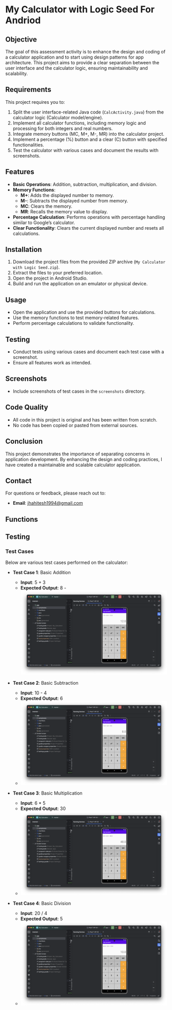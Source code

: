 # My Calculator with Logic Seed For Andriod

## Objective
The goal of this assessment activity is to enhance the design and coding of a calculator application and to start using design patterns for app architecture. This project aims to provide a clear separation between the user interface and the calculator logic, ensuring maintainability and scalability.

## Requirements
This project requires you to:
1. Split the user interface-related Java code (`CalcActivity.java`) from the calculator logic (Calculator model/engine).
2. Implement all calculator functions, including memory logic and processing for both integers and real numbers.
3. Integrate memory buttons (MC, M+, M-, MR) into the calculator project.
4. Implement a percentage (%) button and a clear (C) button with specified functionalities.
5. Test the calculator with various cases and document the results with screenshots.

## Features
- **Basic Operations**: Addition, subtraction, multiplication, and division.
- **Memory Functions**:
  - **M+**: Adds the displayed number to memory.
  - **M-**: Subtracts the displayed number from memory.
  - **MC**: Clears the memory.
  - **MR**: Recalls the memory value to display.
- **Percentage Calculation**: Performs operations with percentage handling similar to Google’s calculator.
- **Clear Functionality**: Clears the current displayed number and resets all calculations.

## Installation
1. Download the project files from the provided ZIP archive (`My Calculator with Logic Seed.zip`).
2. Extract the files to your preferred location.
3. Open the project in Android Studio.
4. Build and run the application on an emulator or physical device.

## Usage
- Open the application and use the provided buttons for calculations.
- Use the memory functions to test memory-related features.
- Perform percentage calculations to validate functionality.

## Testing
- Conduct tests using various cases and document each test case with a screenshot.
- Ensure all features work as intended.

## Screenshots
- Include screenshots of test cases in the `screenshots` directory.

## Code Quality
- All code in this project is original and has been written from scratch.
- No code has been copied or pasted from external sources.

## Conclusion
This project demonstrates the importance of separating concerns in application development. By enhancing the design and coding practices, I have created a maintainable and scalable calculator application.

## Contact
For questions or feedback, please reach out to:
- **Email**: jhahitesh1994@gmail.com

## Functions

## Testing
### Test Cases
Below are various test cases performed on the calculator:

- **Test Case 1**: Basic Addition
  - **Input**: 5 + 3
  - **Expected Output**: 8
  -![Basic Addition](https://github.com/HJHitesh/MyCalculator_Andriod/blob/master/app/sampledata/Addition.png)

- **Test Case 2**: Basic Subtraction
  - **Input**: 10 - 4
  - **Expected Output**: 6
  - ![Basic Subtraction](https://github.com/HJHitesh/MyCalculator_Andriod/blob/master/app/sampledata/Subtraction.png)

- **Test Case 3**: Basic Multiplication
  - **Input**: 6 * 5
  - **Expected Output**: 30
  - ![Basic Multiplication](https://github.com/HJHitesh/MyCalculator_Andriod/blob/master/app/sampledata/Multiplication.png)

- **Test Case 4**: Basic Division
  - **Input**: 20 / 4
  - **Expected Output**: 5
  - ![Basic Division](https://github.com/HJHitesh/MyCalculator_Andriod/blob/master/app/sampledata/Division.png)

